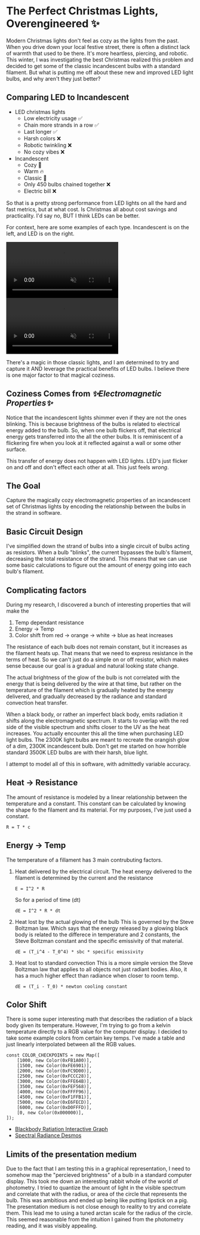 # The Perfect Christmas Lights, Overengineered ✨

Modern Christmas lights don't feel as cozy as the lights from the past. When you drive down your local festive street, there is often a distinct lack of warmth that used to be there. It's more heartless, piercing, and robotic. This winter, I was investigating the best Christmas realized this problem and decided to get some of the classic incandescent bulbs with a standard filament. But what is putting me off about these new and improved LED light bulbs, and why aren't they just better?

## Comparing LED to Incandescent
* LED christmas lights
    * Low electricity usage ✅
    * Chain more strands in a row ✅
    * Last longer ✅
    * Harsh colors ❌
    * Robotic twinkling ❌
    * No cozy vibes ❌
* Incandescent
    * Cozy 🎄
    * Warm 🔥
    * Classic 🎅
    * Only 450 bulbs chained together ❌
    * Electric bill ❌

So that is a pretty strong performance from LED lights on all the hard and fast metrics, but at what cost. Is Christmas all about cost savings and practicality. I'd say no, BUT I think LEDs can be better.

For context, here are some examples of each type. Incandescent is on the left, and LED is on the right.

<video id="twinkle-video" autoplay loop muted playsinline>
    <source src="videos/med/incan.mp4" type="video/mp4">
    Your browser does not support the video tag.
</video>
<video id="twinkle-video" autoplay loop muted playsinline>
    <source src="videos/med/led.mp4" type="video/mp4">
    Your browser does not support the video tag.
</video>

There's a magic in those classic lights, and I am determined to try and capture it AND leverage the practical benefits of LED bulbs. I believe there is one major factor to that magical coziness.


## Coziness Comes from _✨Electromagnetic Properties✨_
Notice that the incandescent lights shimmer even if they are not the ones blinking. This is because brightness of the bulbs is related to electrical energy added to the bulb. So, when one bulb flickers off, that electrical energy gets transferred into the all the other bulbs. It is reminiscent of a flickering fire when you look at it reflected against a wall or some other surface.

This transfer of energy does not happen with LED lights. LED's just flicker on and off and don't effect each other at all. This just feels _wrong_.

## The Goal
Capture the magically cozy electromagnetic properties of an incandescent set of Christmas lights by encoding the relationship between the bulbs in the strand in software.

## Basic Circuit Design
I've simplified down the strand of bulbs into a single circuit of bulbs acting as resistors. When a bulb "blinks", the current bypasses the bulb's filament, decreasing the total resistance of the strand. This means that we can use some basic calculations to figure out the amount of energy going into each bulb's filament.

## Complicating factors
During my research, I discovered a bunch of interesting properties that will make the 
1. Temp dependant resistance
2. Energy -> Temp
3. Color shift from red -> orange -> white -> blue as heat increases

The resistance of each bulb does not remain constant, but it increases as the filament heats up. That means that we need to express resistance in the terms of heat. So we can't just do a simple on or off resistor, which makes sense because our goal is a gradual and natural looking state change.

The actual brightness of the glow of the bulb is not correlated with the energy that is being delivered by the wire at that time, but rather on the temperature of the filament which is gradually heated by the energy delivered, and gradually decreased by the radiance and standard convection heat transfer.

When a black body, or rather an imperfect black body, emits radiation it shifts along the electromagnetic spectrum. It starts to overlap with the red side of the visible spectrum and shifts closer to the UV as the heat increases. You actually encounter this all the time when purchasing LED light bulbs. The 2300K light bulbs are meant to recreate the orangish glow of a dim, 2300K incandescent bulb. Don't get me started on how horrible standard 3500K LED bulbs are with their harsh, blue light.

I attempt to model all of this in software, with admittedly variable accuracy.

## Heat -> Resistance
The amount of resistance is modeled by a linear relationship between the temperature and a constant. This constant can be calculated by knowing the shape fo the filament and its material. For my purposes, I've just used a constant.    
```
R = T * c
```

## Energy -> Temp
The temperature of a fillament has 3 main contrubuting factors.
1. Heat delivered by the electrical circuit.
    The heat energy delivered to the filament is determined by the current and the resistance
    ```
    E = I^2 * R
    ```
    So for a period of time (dt)
    ```
    dE = I^2 * R * dt
    ```
2. Heat lost by the actual glowing of the bulb
    This is governed by the Steve Boltzman law. Which says that the energy released by a glowing black body is related to the differece in temperature and 2 constants, the Steve Boltzman constant and the specific emissivity of that material.
    ```
    dE = (T_i^4 - T_0^4) * sbc * specific emissivity
    ```
3. Heat lost to standard convection
    This is a more simple version the Steve Boltzman law that applies to all objects not just radiant bodies. Also, it has a much higher effect than radiance when closer to room temp.
    ```
    dE = (T_i - T_0) * newton cooling constant
    ```

## Color Shift
There is some super interesting math that describes the radiation of a black body given its temperature. However, I'm trying to go from a kelvin temperature directly to a RGB value for the computer display. I decided to take some example colors from certain key temps. I've made a table and just linearly interpolated between all the RGB values.
```
const COLOR_CHECKPOINTS = new Map([
    [1000, new Color(0xFB1A00)],
    [1500, new Color(0xFE6901)],
    [2000, new Color(0xFC9D00)],
    [2500, new Color(0xFCCC28)],
    [3000, new Color(0xFFE64B)],
    [3500, new Color(0xFEF568)],
    [4000, new Color(0xFFFF96)],
    [4500, new Color(0xF1FFB1)],
    [5000, new Color(0xE6FECD)],
    [6000, new Color(0xD0FFFD)],
    [0, new Color(0x000000)],
]);
```
* [Blackbody Ratiation Interactive Graph](https://space-charts.vercel.app/?temp=3130)
* [Spectral Radiance Desmos](https://www.desmos.com/calculator/xhyts4ee35)


## Limits of the presentation medium
Due to the fact that I am testing this in a graphical representation, I need to somehow map the "percieved brightness" of a bulb in a standard computer display. This took me down an interesting rabbit whole of the world of photometry. I tried to quantize the amount of light in the visible spectrum and correlate that with the radius, or area of the circle that represents the bulb. This was ambitious and ended up being like putting lipstick on a pig. The presentation medium is not close enough to reality to try and correlate them. This lead me to using a tuned arctan scale for the radius of the circle. This seemed reasonable from the intuition I gained from the photometry reading, and it was visibly appealing.


<div id="canvas-2">

</div>

